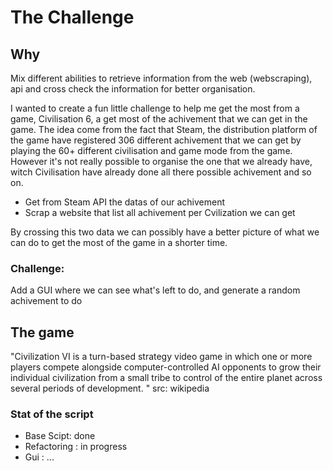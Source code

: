 # The Challenge

## Why
Mix different abilities to retrieve information from the web (webscraping), api and cross check the information for better organisation.

I wanted to create a fun little challenge to help me get the most from a game, Civilisation 6, a get most of the achivement that we can get in the game.
The idea come from the fact that Steam, the distribution platform of the game have registered 306 different achivement that we can get by playing the 60+ different civilisation and game mode from the game.
However it's not really possible to organise the one that we already have, witch Civilisation have already done all there possible achivement and so on. 

- Get from Steam API the datas of our achivement
- Scrap a website that list all achivement per Cvilization we can get 

By crossing this two data we can possibly have a better picture of what we can do to get the most of the game in a shorter time.

### Challenge:

Add a GUI where we can see what's left to do, and generate a random achivement to do 



## The game
"Civilization VI is a turn-based strategy video game in which one or more players compete alongside computer-controlled AI opponents to grow their individual civilization from a small tribe to control of the entire planet across several periods of development. "
src: wikipedia

### Stat of the script 
- Base Scipt: done 
- Refactoring : in progress
- Gui : ...